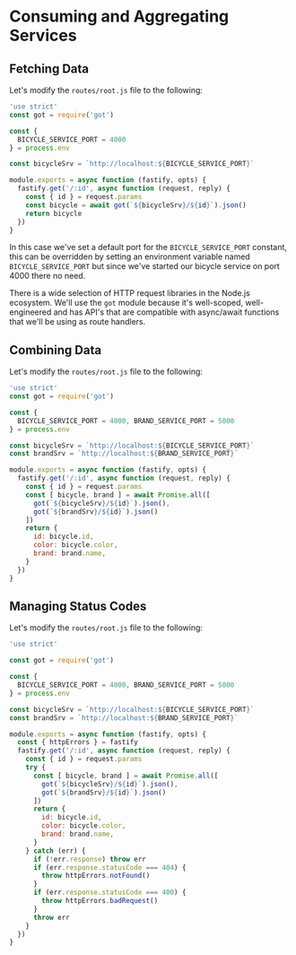 # Consuming and Aggregating Services
## Fetching Data

Let's modify the `routes/root.js` file to the following:

```js
'use strict'
const got = require('got')

const {
  BICYCLE_SERVICE_PORT = 4000
} = process.env

const bicycleSrv = `http://localhost:${BICYCLE_SERVICE_PORT}`

module.exports = async function (fastify, opts) {
  fastify.get('/:id', async function (request, reply) {
    const { id } = request.params
    const bicycle = await got(`${bicycleSrv}/${id}`).json()
    return bicycle
  })
}
```

In this case we've set a default port for the `BICYCLE_SERVICE_PORT` constant, this can be overridden by setting an environment variable named `BICYCLE_SERVICE_PORT` but since we've started our bicycle service on port 4000 there no need.

There is a wide selection of HTTP request libraries in the Node.js ecosystem. We'll use the `got` module because it's well-scoped, well-engineered and has API's that are compatible with async/await functions that we'll be using as route handlers.


## Combining Data
Let's modify the `routes/root.js` file to the following:

```js
'use strict'
const got = require('got')

const {
  BICYCLE_SERVICE_PORT = 4000, BRAND_SERVICE_PORT = 5000
} = process.env

const bicycleSrv = `http://localhost:${BICYCLE_SERVICE_PORT}`
const brandSrv = `http://localhost:${BRAND_SERVICE_PORT}`

module.exports = async function (fastify, opts) {
  fastify.get('/:id', async function (request, reply) {
    const { id } = request.params
    const [ bicycle, brand ] = await Promise.all([
      got(`${bicycleSrv}/${id}`).json(),
      got(`${brandSrv}/${id}`).json()
    ])
    return {
      id: bicycle.id,
      color: bicycle.color,
      brand: brand.name,
    }
  })
}
```


## Managing Status Codes
Let's modify the `routes/root.js` file to the following:

```js
'use strict'

const got = require('got')

const {
  BICYCLE_SERVICE_PORT = 4000, BRAND_SERVICE_PORT = 5000
} = process.env

const bicycleSrv = `http://localhost:${BICYCLE_SERVICE_PORT}`
const brandSrv = `http://localhost:${BRAND_SERVICE_PORT}`

module.exports = async function (fastify, opts) {
  const { httpErrors } = fastify
  fastify.get('/:id', async function (request, reply) {
    const { id } = request.params
    try {
      const [ bicycle, brand ] = await Promise.all([
        got(`${bicycleSrv}/${id}`).json(),
        got(`${brandSrv}/${id}`).json()
      ])
      return {
        id: bicycle.id,
        color: bicycle.color,
        brand: brand.name,
      }
    } catch (err) {
      if (!err.response) throw err
      if (err.response.statusCode === 404) {
        throw httpErrors.notFound()
      }
      if (err.response.statusCode === 400) {
        throw httpErrors.badRequest()
      }
      throw err
    }
  })
}
```
